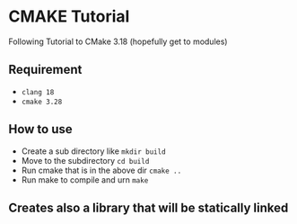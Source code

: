 # CMAKE Tutorial

Following Tutorial to CMake 3.18 (hopefully get to modules)

## Requirement

- `clang 18`
- `cmake 3.28`

## How to use

- Create a sub directory like `mkdir build`
- Move to the subdirectory `cd build`
- Run cmake that is in the above dir `cmake ..`
- Run make to compile and urn `make`

## Creates also a library that will be statically linked
